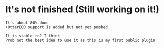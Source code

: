 # It's not finished (Still working on it!)

```
It's about 80% done
+OtterECO support is added but not yet pushed 

It is stable rn? I think 
Prob not the best idea to use it as this is my first public plugin
```
